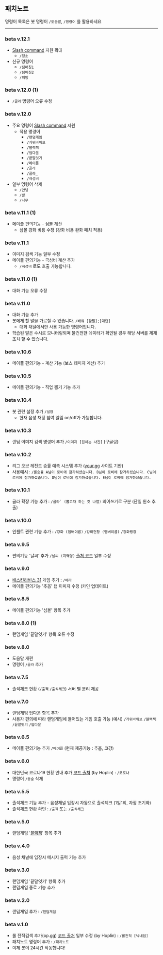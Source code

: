 ## 패치노트
명령어 목록은 봇 명령어 `/도움말`, `/명령어` 를 활용하세요
***
### beta v.12.1
* [Slash command](https://discord.com/blog/slash-commands-are-here) 지원 확대
  * `/청소`
* 신규 명령어
  * `/팀매칭1`
  * `/팀매칭2`
  * `/피망`
### beta v.12.0 (1)
* `/골라` 명령어 오류 수정
### beta v.12.0
* 주요 명령어 [Slash command](https://discord.com/blog/slash-commands-are-here) 지원
  * 적용 명령어
    * `/랜덤게임`
    * `/가위바위보`
    * `/블랙잭`
    * `/업다운`
    * `/끝말잇기`
    * `/메이플`
    * `/골라`
    * `/골라_`
    * `/극성비`
* 일부 명령어 삭제
  * `/안녕`
  * `/발`
  * `/나무`
### beta v.11.1 (1)
* 메이플 편의기능 - 심볼 계산
  * 심볼 강화 비용 수정 (강화 비용 완화 패치 적용)
### beta v.11.1
* 이미지 검색 기능 일부 수정
* 메이플 편의기능 - 극성비 계산 추가
  * `/극성비` 로도 호출 가능합니다.
### beta v.11.0 (1)
* 대화 기능 오류 수정
### beta v.11.0
* 대화 기능 추가
* 봇에게 할 말을 가르칠 수 있습니다. `/배워 [할말];[대답]`
  * 대화 채널에서만 사용 가능한 명령어입니다.
* 학습된 말은 수시로 모니터링되며 불건전한 데이터가 확인될 경우 해당 서버를 제재 조치 할 수 있습니다.
### beta v.10.6
* 메이플 편의기능 - 계산 기능 (보스 데미지 계산) 추가
### beta v.10.5
* 메이플 편의기능 - 직업 뽑기 기능 추가
### beta v.10.4
* 봇 관련 설정 추가 `/설정`
  * 현재 음성 채팅 참여 알림 on/off가 가능합니다.
### beta v.10.3
* 랜덤 이미지 검색 명령어 추가 `/이미지 [원하는 사진]` (구글링)
### beta v.10.2
* 리그 오브 레전드 승률 예측 시스템 추가 ([your.gg](https://your.gg) 사이트 기반)
* 사용예시 : `/롤승률 A님이 로비에 참가하셨습니다.
B님이 로비에 참가하셨습니다.
C님이 로비에 참가하셨습니다.
D님이 로비에 참가하셨습니다.
E님이 로비에 참가하셨습니다.`
### beta v.10.1
* 골라 확장 기능 추가 : ```/골라` (뽑고자 하는 것 나열)``` 띄어쓰기로 구분 (단일 원소 추출)
### beta v.10.0
* 인챈트 관련 기능 추가 :  `/강화 (멤버이름)` `/강화현황 (멤버이름)` `/강화랭킹`
### beta v.9.5
* 편의기능 '날씨' 추가 `/날씨 (지역명)` [출처 코드](https://github.com/roy0206/roybot/blob/ec729b992161127c49a94c9943749cef96e9514d/bot_client/%EB%82%A0%EC%94%A8.py) 일부 수정
### beta v.9.0
* [배스킨라빈스 31](https://namu.wiki/w/%EB%B0%B0%EC%8A%A4%ED%82%A8%EB%9D%BC%EB%B9%88%EC%8A%A4(%EA%B2%8C%EC%9E%84)) 게임 추가 : `/배라`
* 메이플 편의기능 '추옵' 탭 이미지 수정 (카인 업데이트)
### beta v.8.5
* 메이플 편의기능 '심볼' 항목 추가
### beta v.8.0 (1)
* 랜덤게임 '끝말잇기' 항목 오류 수정
### bete v.8.0
* 도움말 개편
* 명령어 `/골라` 추가
### beta v.7.5
* 출석체크 현황 (`/출첵` `/출석체크`) 서버 별 분리 제공
### beta v.7.0
* 랜덤게임 업다운 항목 추가
* 사용자 편의에 따라 랜덤게임에 들어있는 게임 호출 가능 (예시) `/가위바위보` `/블랙잭` `/끝말잇기` `/업다운`
### beta v.6.5
* 메이플 편의기능 추가 `/메이플` (현재 제공기능 : 추옵, 코강)
### beta v.6.0
* 대한민국 코로나19 현황 안내 추가 [코드 출처](https://github.com/J-hoplin1/Covid19-Information-bot) (by Hoplin) : `/코로나`
* 명령어 `/동숲` 삭제
### beta v.5.5
* 출석체크 기능 추가 - 음성채널 입장시 자동으로 출석체크 (1일1회, 자정 초기화)
* 출석체크 현황 확인 : `/출첵` 또는 `/출석체크`
### beta v.5.0
* 랜덤게임 '[블랙잭](https://terms.naver.com/entry.nhn?docId=1189378&cid=40942&categoryId=31944)' 항목 추가
### beta v.4.0
* 음성 채널에 입장시 메시지 출력 기능 추가
### beta v.3.0
* 랜덤게임 '끝말잇기' 항목 추가
* 랜덤게임 종료 기능 추가
### beta v.2.0
* 랜덤게임 추가 : `/랜덤게임`
### beta v.1.0
* 롤 전적검색 추가(op.gg) [코드 출처](https://github.com/J-hoplin1/League-Of-Legend-Search-Bot/blob/master/lolSearchbot.py) 일부 수정
 (by Hoplin) : `/롤전적 [닉네임]`
* 패치노트 명령어 추가 : `/패치노트`
* 이제 봇이 24시간 작동합니다!
